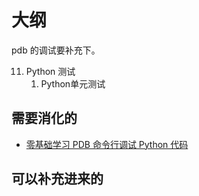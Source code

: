 
# 大纲

pdb 的调试要补充下。


11. Python 测试
    1. Python单元测试


## 需要消化的

- [零基础学习 PDB 命令行调试 Python 代码](http://Python.jobbole.com/81184/)



## 可以补充进来的

